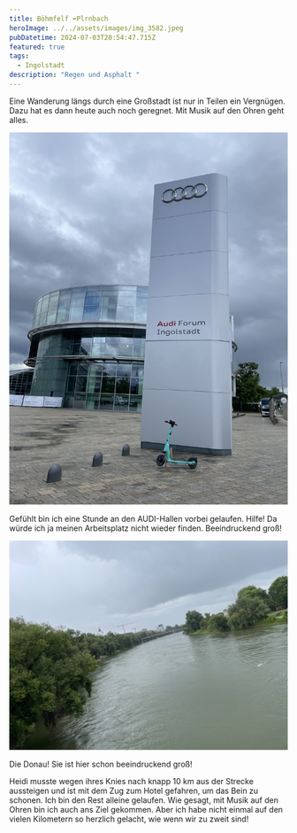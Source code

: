 ```yaml
---
title: Böhmfelf ➡️Plrnbach
heroImage: ../../assets/images/img_3582.jpeg
pubDatetime: 2024-07-03T20:54:47.715Z
featured: true
tags:
  - Ingolstadt
description: "Regen und Asphalt "
---
```

Eine Wanderung längs durch eine Großstadt ist nur in Teilen ein Vergnügen. Dazu hat es dann heute auch noch geregnet. Mit Musik auf den Ohren geht alles. 

![](../../assets/images/d9b6ed62-3ade-435f-9748-08c37fb80c24-9095-000001e9710fd1d6.jpeg)

Gefühlt bin ich eine Stunde an den AUDI-Hallen vorbei gelaufen. Hilfe! Da würde ich ja meinen Arbeitsplatz nicht wieder finden. Beeindruckend groß!

![](../../assets/images/994852a3-0d9c-4c4b-840e-cf23529addbd-9095-00000203e0574a9d.jpeg)

Die Donau! Sie ist hier schon beeindruckend groß!

Heidi musste wegen ihres Knies nach knapp 10 km aus der Strecke aussteigen und ist mit dem Zug zum Hotel gefahren, um das Bein zu schonen.  Ich bin den Rest alleine gelaufen. Wie gesagt, mit Musik auf den Ohren bin ich auch ans Ziel gekommen. Aber ich habe nicht einmal auf den vielen Kilometern so herzlich gelacht, wie wenn wir zu zweit sind!